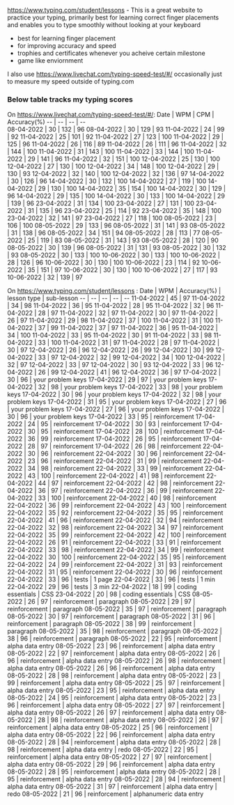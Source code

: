 
https://www.typing.com/student/lessons - This is a great website to practice your typing, primarily best for learning correct finger placements and enables you to type smoothly without looking at your keyboard  

- best for learning finger placement
- for improving accuracy and speed
- trophies and certificates whenever you acheive certain milestone
- game like enviornment

I also use https://www.livechat.com/typing-speed-test/#/ occasionally just to measure my speed outside of typing.com  

### Below table tracks my typing scores  
On https://www.livechat.com/typing-speed-test/#/:
Date | WPM | CPM | Accuracy(%)
-- | -- | -- | --  
08-04-2022 | 30 | 132 | 96
08-04-2022 | 30 | 129 | 93
11-04-2022 | 24 | 99 | 92
11-04-2022 | 25 | 101 | 92
11-04-2022 | 27 | 123 | 100
11-04-2022 | 29 | 125 | 96
11-04-2022 | 26 | 116 | 89
11-04-2022 | 26 | 111 | 96
11-04-2022 | 32 | 144 | 100
11-04-2022 | 31 | 143 | 100
11-04-2022 | 33 | 144 | 100
11-04-2022 | 29 | 141 | 96
11-04-2022 | 32 | 151 | 100
12-04-2022 | 25 | 130 | 100
12-04-2022 | 27 | 130 | 100
12-04-2022 | 34 | 148 | 100
12-04-2022 | 29 | 130 | 93
12-04-2022 | 32 | 140 | 100
12-04-2022 | 32 | 136 | 97
14-04-2022 | 30 | 126 | 96
14-04-2022 | 30 | 132 | 100
14-04-2022 | 27 | 119 | 100
14-04-2022 | 29 | 130 | 100
14-04-2022 | 35 | 154 | 100
14-04-2022 | 30 | 129 | 96
14-04-2022 | 29 | 135 | 100
14-04-2022 | 30 | 133 | 100
14-04-2022 | 29 | 139 | 96
23-04-2022 | 31 | 134 | 100
23-04-2022 | 27 | 131 | 100
23-04-2022 | 31 | 135 | 96
23-04-2022 | 25 | 114 | 92
23-04-2022 | 35 | 148 | 100
23-04-2022 | 32 | 141 | 97
23-04-2022 | 27 | 118 | 100
08-05-2022 | 23 | 106 | 100
08-05-2022 | 29 | 133 | 96
08-05-2022 | 31 | 141 | 93
08-05-2022 | 31 | 138 | 96
08-05-2022 | 34 | 151 | 94
08-05-2022 | 28 | 113 | 77
08-05-2022 | 25 | 119 | 83
08-05-2022 | 31 | 143 | 93
08-05-2022 | 28 | 120 | 90
08-05-2022 | 30 | 139 | 96
08-05-2022 | 31 | 131 | 93
08-05-2022 | 30 | 132 | 93
08-05-2022 | 30 | 133 | 100
10-06-2022 | 30 | 133 | 100
10-06-2022 | 28 | 126 | 96
10-06-2022 | 30 | 130 | 100
10-06-2022 | 23 | 114 | 92
10-06-2022 | 35 | 151 | 97
10-06-2022 | 30 | 130 | 100
10-06-2022 | 27 | 117 | 93
10-06-2022 | 32 | 139 | 97



On https://www.typing.com/student/lessons :
Date | WPM | Accuracy(%) | lesson type | sub-lesson
-- | -- | -- | -- | --
11-04-2022 | 45 | 97
11-04-2022 | 34 | 98
11-04-2022 | 36 | 95
11-04-2022 | 28 | 95
11-04-2022 | 32 | 96
11-04-2022 | 28 | 97
11-04-2022 | 32 | 97
11-04-2022 | 30 | 97
11-04-2022 | 26 | 97
11-04-2022 | 29 | 98
11-04-2022 | 37 | 100
11-04-2022 | 31 | 100
11-04-2022 | 37 | 99
11-04-2022 | 37 | 97
11-04-2022 | 36 | 95
11-04-2022 | 34 | 100
11-04-2022 | 33 | 95
11-04-2022 | 30 | 91
11-04-2022 | 33 | 98
11-04-2022 | 33 | 100
11-04-2022 | 31 | 97
11-04-2022 | 28 | 97
11-04-2022 | 30 | 97
12-04-2022 | 26 | 96
12-04-2022 | 26 | 99
12-04-2022 | 30 | 99
12-04-2022 | 33 | 97
12-04-2022 | 32 | 99
12-04-2022 | 34 | 100
12-04-2022 | 32 | 97
12-04-2022 | 33 | 97
12-04-2022 | 30 | 93
12-04-2022 | 33 | 96
12-04-2022 | 26 | 99
12-04-2022 | 41 | 96
12-04-2022 | 36 | 97
17-04-2022 | 30 | 96 | your problem keys
17-04-2022 | 29 | 97 | your problem keys
17-04-2022 | 32 | 98 | your problem keys
17-04-2022 | 33 | 98 | your problem keys
17-04-2022 | 30 | 96 | your problem keys
17-04-2022 | 32 | 98 | your problem keys
17-04-2022 | 31 | 95 | your problem keys
17-04-2022 | 27 | 96 | your problem keys
17-04-2022 | 27 | 96 | your problem keys
17-04-2022 | 30 | 96 | your problem keys
17-04-2022 | 33 | 95 | reinforcement
17-04-2022 | 24 | 95 | reinforcement
17-04-2022 | 30 | 93 | reinforcement
17-04-2022 | 30 | 95 | reinforcement
17-04-2022 | 28 | 100 | reinforcement
17-04-2022 | 36 | 99 | reinforcement
17-04-2022 | 26 | 95 | reinforcement
17-04-2022 | 28 | 97 | reinforcement
17-04-2022 | 26 | 98 | reinforcement
22-04-2022 | 30 | 96 | reinforcement
22-04-2022 | 30 | 96 | reinforcement
22-04-2022 | 23 | 96 | reinforcement
22-04-2022 | 31 | 99 | reinforcement
22-04-2022 | 34 | 98 | reinforcement
22-04-2022 | 33 | 99 | reinforcement
22-04-2022 | 43 | 100 | reinforcement
22-04-2022 | 41 | 98 | reinforcement
22-04-2022 | 44 | 97 | reinforcement
22-04-2022 | 42 | 98 | reinforcement
22-04-2022 | 36 | 97 | reinforcement
22-04-2022 | 36 | 99 | reinforcement
22-04-2022 | 33 | 100 | reinforcement
22-04-2022 | 40 | 98 | reinforcement
22-04-2022 | 36 | 99 | reinforcement
22-04-2022 | 43 | 100 | reinforcement
22-04-2022 | 35 | 92 | reinforcement
22-04-2022 | 35 | 95 | reinforcement
22-04-2022 | 41 | 96 | reinforcement
22-04-2022 | 32 | 94 | reinforcement
22-04-2022 | 32 | 98 | reinforcement
22-04-2022 | 34 | 97 | reinforcement
22-04-2022 | 35 | 99 | reinforcement
22-04-2022 | 42 | 100 | reinforcement
22-04-2022 | 26 | 91 | reinforcement
22-04-2022 | 33 | 91 | reinforcement
22-04-2022 | 33 | 98 | reinforcement
22-04-2022 | 34 | 99 | reinforcement
22-04-2022 | 30 | 100 | reinforcement
22-04-2022 | 35 | 95 | reinforcement
22-04-2022 | 24 | 99 | reinforcement
22-04-2022 | 31 | 93 | reinforcement
22-04-2022 | 31 | 95 | reinforcement
22-04-2022 | 30 | 96 | reinforcement
22-04-2022 | 33 | 96 | tests | 1 page
22-04-2022 | 33 | 96 | tests | 1 min
22-04-2022 | 29 | 96 | tests | 3 min
22-04-2022 | 18 | 99 | coding essentials | CSS
23-04-2022 | 20 | 98 | coding essentials | CSS
08-05-2022 | 26 | 97 | reinforcement | paragraph
08-05-2022 | 29 | 97 | reinforcement | paragraph
08-05-2022 | 35 | 97 | reinforcement | paragraph
08-05-2022 | 30 | 97 | reinforcement | paragraph
08-05-2022 | 31 | 96 | reinforcement | paragraph
08-05-2022 | 38 | 99 | reinforcement | paragraph
08-05-2022 | 35 | 98 | reinforcement | paragraph
08-05-2022 | 38 | 96 | reinforcement | paragraph
08-05-2022 | 22 | 95 | reinforcement | alpha data entry
08-05-2022 | 23 | 96 | reinforcement | alpha data entry
08-05-2022 | 22 | 97 | reinforcement | alpha data entry
08-05-2022 | 26 | 96 | reinforcement | alpha data entry
08-05-2022 | 26 | 98 | reinforcement | alpha data entry
08-05-2022 | 26 | 96 | reinforcement | alpha data entry
08-05-2022 | 28 | 98 | reinforcement | alpha data entry
08-05-2022 | 23 | 99 | reinforcement | alpha data entry
08-05-2022 | 25 | 97 | reinforcement | alpha data entry
08-05-2022 | 23 | 95 | reinforcement | alpha data entry
08-05-2022 | 24 | 95 | reinforcement | alpha data entry
08-05-2022 | 23 | 96 | reinforcement | alpha data entry
08-05-2022 | 27 | 97 | reinforcement | alpha data entry
08-05-2022 | 26 | 97 | reinforcement | alpha data entry
08-05-2022 | 28 | 98 | reinforcement | alpha data entry
08-05-2022 | 26 | 97 | reinforcement | alpha data entry
08-05-2022 | 25 | 96 | reinforcement | alpha data entry
08-05-2022 | 22 | 96 | reinforcement | alpha data entry
08-05-2022 | 28 | 94 | reinforcement | alpha data entry
08-05-2022 | 28 | 98 | reinforcement | alpha data entry | redo
08-05-2022 | 22 | 95 | reinforcement | alpha data entry
08-05-2022 | 27 | 97 | reinforcement | alpha data entry
08-05-2022 | 29 | 96 | reinforcement | alpha data entry
08-05-2022 | 28 | 95 | reinforcement | alpha data entry
08-05-2022 | 28 | 95 | reinforcement | alpha data entry
08-05-2022 | 28 | 94 | reinforcement | alpha data entry
08-05-2022 | 31 | 97 | reinforcement | alpha data entry | redo
08-05-2022 | 21 | 96 | reinforcement | alphanumeric data entry
